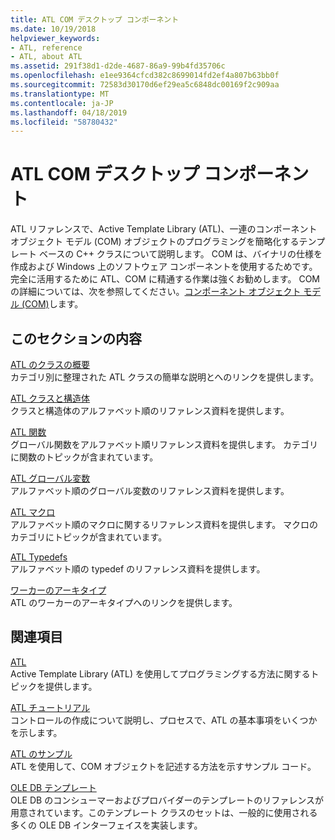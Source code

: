 ```yaml
---
title: ATL COM デスクトップ コンポーネント
ms.date: 10/19/2018
helpviewer_keywords:
- ATL, reference
- ATL, about ATL
ms.assetid: 291f38d1-d2de-4687-86a9-99b4fd35706c
ms.openlocfilehash: e1ee9364cfcd382c8699014fd2ef4a807b63bb0f
ms.sourcegitcommit: 72583d30170d6ef29ea5c6848dc00169f2c909aa
ms.translationtype: MT
ms.contentlocale: ja-JP
ms.lasthandoff: 04/18/2019
ms.locfileid: "58780432"
---
```

# <a name="atl-com-desktop-components"></a>ATL COM デスクトップ コンポーネント

ATL リファレンスで、Active Template Library (ATL)、一連のコンポーネント オブジェクト モデル (COM) オブジェクトのプログラミングを簡略化するテンプレート ベースの C++ クラスについて説明します。 COM は、バイナリの仕様を作成および Windows 上のソフトウェア コンポーネントを使用するためです。 完全に活用するために ATL、COM に精通する作業は強くお勧めします。 COM の詳細については、次を参照してください。[コンポーネント オブジェクト モデル (COM)](/windows/desktop/com/component-object-model--com--portal)します。

## <a name="in-this-section"></a>このセクションの内容

[ATL のクラスの概要](../atl/atl-class-overview.md)<br/>
カテゴリ別に整理された ATL クラスの簡単な説明とへのリンクを提供します。

[ATL クラスと構造体](../atl/reference/atl-classes.md)<br/>
クラスと構造体のアルファベット順のリファレンス資料を提供します。

[ATL 関数](../atl/reference/atl-functions.md)<br/>
グローバル関数をアルファベット順リファレンス資料を提供します。 カテゴリに関数のトピックが含まれています。

[ATL グローバル変数](../atl/reference/atl-global-variables.md)<br/>
アルファベット順のグローバル変数のリファレンス資料を提供します。

[ATL マクロ](../atl/reference/atl-macros.md)<br/>
アルファベット順のマクロに関するリファレンス資料を提供します。 マクロのカテゴリにトピックが含まれています。

[ATL Typedefs](../atl/reference/atl-typedefs.md)<br/>
アルファベット順の typedef のリファレンス資料を提供します。

[ワーカーのアーキタイプ](../atl/reference/worker-archetype.md)<br/>
ATL のワーカーのアーキタイプへのリンクを提供します。

## <a name="related-sections"></a>関連項目

[ATL](../atl/active-template-library-atl-concepts.md)<br/>
Active Template Library (ATL) を使用してプログラミングする方法に関するトピックを提供します。

[ATL チュートリアル](../atl/active-template-library-atl-tutorial.md)<br/>
コントロールの作成について説明し、プロセスで、ATL の基本事項をいくつかを示します。

[ATL のサンプル](../overview/visual-cpp-samples.md)<br/>
ATL を使用して、COM オブジェクトを記述する方法を示すサンプル コード。

[OLE DB テンプレート](../data/oledb/ole-db-templates.md)<br/>
OLE DB のコンシューマーおよびプロバイダーのテンプレートのリファレンスが用意されています。このテンプレート クラスのセットは、一般的に使用される多くの OLE DB インターフェイスを実装します。
